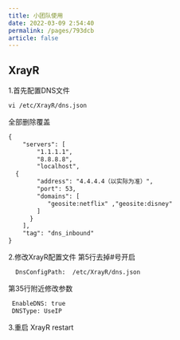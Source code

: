 ```yaml
---
title: 小团队使用
date: 2022-03-09 2:54:40
permalink: /pages/793dcb
article: false
---
```

<Badge text="以下示例解锁DNS为4.4.4.4，实际使用以系统显示为准" type="error" vertical="middle"/>

## XrayR

1.首先配置DNS文件
``` html 
vi /etc/XrayR/dns.json
``` 

全部删除覆盖

``` html 
{
    "servers": [
        "1.1.1.1",
        "8.8.8.8",
        "localhost",
  {
        "address": "4.4.4.4（以实际为准）", 
        "port": 53,
        "domains": [
           "geosite:netflix" ,"geosite:disney"
        ]
      }
    ],
    "tag": "dns_inbound"
}
``` 

2.修改XrayR配置文件
第5行去掉#号开启
``` html 
  DnsConfigPath:  /etc/XrayR/dns.json
```

第35行附近修改参数

``` html 
 EnableDNS: true 
 DNSType: UseIP
```

3.重启  XrayR restart

